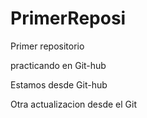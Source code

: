 # PrimerReposi
Primer repositorio

practicando en Git-hub 

Estamos desde Git-hub

Otra actualizacion desde el Git

